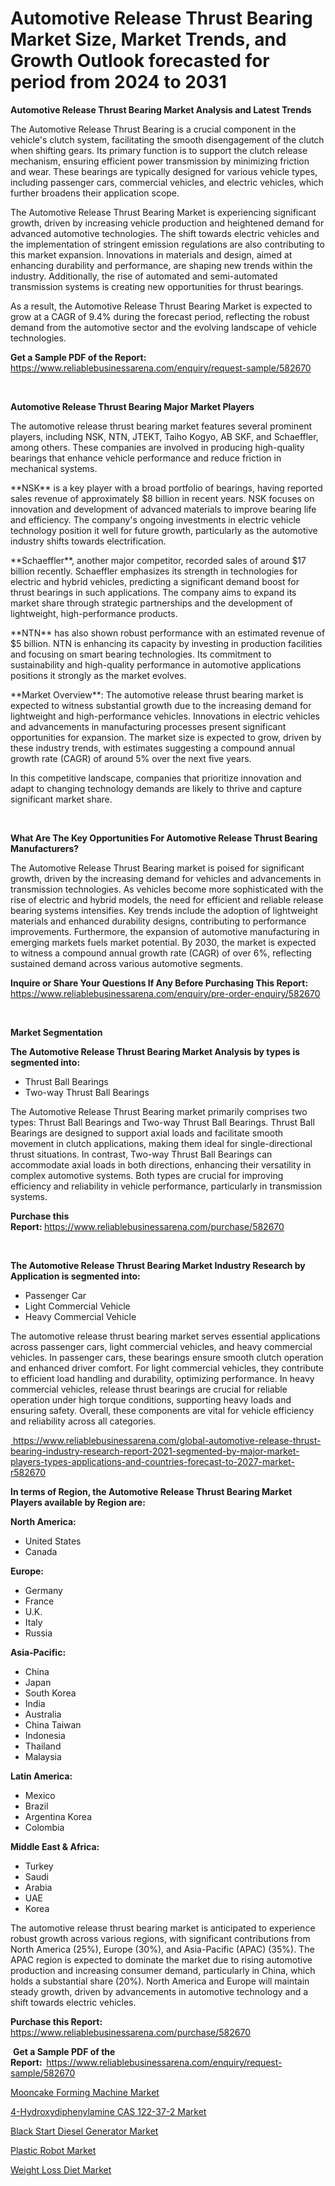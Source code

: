 <p><h1>Automotive Release Thrust Bearing Market Size, Market Trends, and Growth Outlook forecasted for period from 2024 to 2031</h1></p><p><strong>Automotive Release Thrust Bearing Market Analysis and Latest Trends</strong></p>
<p><p>The Automotive Release Thrust Bearing is a crucial component in the vehicle's clutch system, facilitating the smooth disengagement of the clutch when shifting gears. Its primary function is to support the clutch release mechanism, ensuring efficient power transmission by minimizing friction and wear. These bearings are typically designed for various vehicle types, including passenger cars, commercial vehicles, and electric vehicles, which further broadens their application scope.</p><p>The Automotive Release Thrust Bearing Market is experiencing significant growth, driven by increasing vehicle production and heightened demand for advanced automotive technologies. The shift towards electric vehicles and the implementation of stringent emission regulations are also contributing to this market expansion. Innovations in materials and design, aimed at enhancing durability and performance, are shaping new trends within the industry. Additionally, the rise of automated and semi-automated transmission systems is creating new opportunities for thrust bearings.</p><p>As a result, the Automotive Release Thrust Bearing Market is expected to grow at a CAGR of 9.4% during the forecast period, reflecting the robust demand from the automotive sector and the evolving landscape of vehicle technologies.</p></p>
<p><strong>Get a Sample PDF of the Report:&nbsp;</strong> <a href="https://www.reliablebusinessarena.com/enquiry/request-sample/582670?utm_campaign=1583&utm_medium=2&utm_source=Github&utm_content=ia&utm_term=18102024&utm_id=automotive-release-thrust-bearing">https://www.reliablebusinessarena.com/enquiry/request-sample/582670</a></p>
<p>&nbsp;</p>
<p><strong>Automotive Release Thrust Bearing Major Market Players</strong></p>
<p><p>The automotive release thrust bearing market features several prominent players, including NSK, NTN, JTEKT, Taiho Kogyo, AB SKF, and Schaeffler, among others. These companies are involved in producing high-quality bearings that enhance vehicle performance and reduce friction in mechanical systems. </p><p>**NSK** is a key player with a broad portfolio of bearings, having reported sales revenue of approximately $8 billion in recent years. NSK focuses on innovation and development of advanced materials to improve bearing life and efficiency. The company's ongoing investments in electric vehicle technology position it well for future growth, particularly as the automotive industry shifts towards electrification.</p><p>**Schaeffler**, another major competitor, recorded sales of around $17 billion recently. Schaeffler emphasizes its strength in technologies for electric and hybrid vehicles, predicting a significant demand boost for thrust bearings in such applications. The company aims to expand its market share through strategic partnerships and the development of lightweight, high-performance products.</p><p>**NTN** has also shown robust performance with an estimated revenue of $5 billion. NTN is enhancing its capacity by investing in production facilities and focusing on smart bearing technologies. Its commitment to sustainability and high-quality performance in automotive applications positions it strongly as the market evolves.</p><p>**Market Overview**: The automotive release thrust bearing market is expected to witness substantial growth due to the increasing demand for lightweight and high-performance vehicles. Innovations in electric vehicles and advancements in manufacturing processes present significant opportunities for expansion. The market size is expected to grow, driven by these industry trends, with estimates suggesting a compound annual growth rate (CAGR) of around 5% over the next five years.</p><p>In this competitive landscape, companies that prioritize innovation and adapt to changing technology demands are likely to thrive and capture significant market share.</p></p>
<p>&nbsp;</p>
<p><strong>What Are The Key Opportunities For Automotive Release Thrust Bearing Manufacturers?</strong></p>
<p><p>The Automotive Release Thrust Bearing market is poised for significant growth, driven by the increasing demand for vehicles and advancements in transmission technologies. As vehicles become more sophisticated with the rise of electric and hybrid models, the need for efficient and reliable release bearing systems intensifies. Key trends include the adoption of lightweight materials and enhanced durability designs, contributing to performance improvements. Furthermore, the expansion of automotive manufacturing in emerging markets fuels market potential. By 2030, the market is expected to witness a compound annual growth rate (CAGR) of over 6%, reflecting sustained demand across various automotive segments.</p></p>
<p><strong>Inquire or Share Your Questions If Any Before Purchasing This Report:</strong> <a href="https://www.reliablebusinessarena.com/enquiry/pre-order-enquiry/582670?utm_campaign=1583&utm_medium=2&utm_source=Github&utm_content=ia&utm_term=18102024&utm_id=automotive-release-thrust-bearing">https://www.reliablebusinessarena.com/enquiry/pre-order-enquiry/582670</a></p>
<p>&nbsp;</p>
<p><strong>Market Segmentation</strong></p>
<p><strong>The Automotive Release Thrust Bearing Market Analysis by types is segmented into:</strong></p>
<p><ul><li>Thrust Ball Bearings</li><li>Two-way Thrust Ball Bearings</li></ul></p>
<p><p>The Automotive Release Thrust Bearing market primarily comprises two types: Thrust Ball Bearings and Two-way Thrust Ball Bearings. Thrust Ball Bearings are designed to support axial loads and facilitate smooth movement in clutch applications, making them ideal for single-directional thrust situations. In contrast, Two-way Thrust Ball Bearings can accommodate axial loads in both directions, enhancing their versatility in complex automotive systems. Both types are crucial for improving efficiency and reliability in vehicle performance, particularly in transmission systems.</p></p>
<p><strong>Purchase this Report:&nbsp;</strong><a href="https://www.reliablebusinessarena.com/purchase/582670?utm_campaign=1583&utm_medium=2&utm_source=Github&utm_content=ia&utm_term=18102024&utm_id=automotive-release-thrust-bearing">https://www.reliablebusinessarena.com/purchase/582670</a></p>
<p>&nbsp;</p>
<p><strong>The Automotive Release Thrust Bearing Market Industry Research by Application is segmented into:</strong></p>
<p><ul><li>Passenger Car</li><li>Light Commercial Vehicle</li><li>Heavy Commercial Vehicle</li></ul></p>
<p><p>The automotive release thrust bearing market serves essential applications across passenger cars, light commercial vehicles, and heavy commercial vehicles. In passenger cars, these bearings ensure smooth clutch operation and enhanced driver comfort. For light commercial vehicles, they contribute to efficient load handling and durability, optimizing performance. In heavy commercial vehicles, release thrust bearings are crucial for reliable operation under high torque conditions, supporting heavy loads and ensuring safety. Overall, these components are vital for vehicle efficiency and reliability across all categories.</p></p>
<p><a href="https://www.reliablebusinessarena.com/global-automotive-release-thrust-bearing-industry-research-report-2021-segmented-by-major-market-players-types-applications-and-countries-forecast-to-2027-market-r582670?utm_campaign=1583&utm_medium=2&utm_source=Github&utm_content=ia&utm_term=18102024&utm_id=automotive-release-thrust-bearing">&nbsp;https://www.reliablebusinessarena.com/global-automotive-release-thrust-bearing-industry-research-report-2021-segmented-by-major-market-players-types-applications-and-countries-forecast-to-2027-market-r582670</a></p>
<p><strong>In terms of Region, the Automotive Release Thrust Bearing Market Players available by Region are:</strong></p>
<p>
    <p> <strong> North America: </strong>
        <ul>
            <li>United States</li>
            <li>Canada</li>
        </ul>
        </p> 
    <p> <strong> Europe: </strong>
        <ul>
            <li>Germany</li>
            <li>France</li>
            <li>U.K.</li>
            <li>Italy</li>
            <li>Russia</li>
        </ul>
        </p> 
    <p> <strong> Asia-Pacific: </strong>
        <ul>
            <li>China</li>
            <li>Japan</li>
            <li>South Korea</li>
            <li>India</li>
            <li>Australia</li>
            <li>China Taiwan</li>
            <li>Indonesia</li>
            <li>Thailand</li>
            <li>Malaysia</li>
        </ul>
        </p> 
    <p> <strong> Latin America: </strong>
        <ul>
            <li>Mexico</li>
            <li>Brazil</li>
            <li>Argentina Korea</li>
            <li>Colombia</li>
        </ul>
        </p> 
    <p> <strong> Middle East & Africa: </strong>
        <ul>
            <li>Turkey</li>
            <li>Saudi</li>
            <li>Arabia</li>
            <li>UAE</li>
            <li>Korea</li>
        </ul>
    </p>
    </p>
<p><p>The automotive release thrust bearing market is anticipated to experience robust growth across various regions, with significant contributions from North America (25%), Europe (30%), and Asia-Pacific (APAC) (35%). The APAC region is expected to dominate the market due to rising automotive production and increasing consumer demand, particularly in China, which holds a substantial share (20%). North America and Europe will maintain steady growth, driven by advancements in automotive technology and a shift towards electric vehicles.</p></p>
<p><strong>Purchase this Report: </strong><a href="https://www.reliablebusinessarena.com/purchase/582670?utm_campaign=1583&utm_medium=2&utm_source=Github&utm_content=ia&utm_term=18102024&utm_id=automotive-release-thrust-bearing">https://www.reliablebusinessarena.com/purchase/582670</a></p>
<p>&nbsp;<strong>Get a Sample PDF of the Report:&nbsp;&nbsp;</strong><a href="https://www.reliablebusinessarena.com/enquiry/request-sample/582670?utm_campaign=1583&utm_medium=2&utm_source=Github&utm_content=ia&utm_term=18102024&utm_id=automotive-release-thrust-bearing">https://www.reliablebusinessarena.com/enquiry/request-sample/582670</a></p>
<p><strong></strong></p>
<p><p><a href="https://www.linkedin.com/pulse/unveiling-market-trends-global-mooncake-forming-machine-growth-g0c0f?utm_campaign=1583&utm_medium=2&utm_source=Github&utm_content=ia&utm_term=18102024&utm_id=automotive-release-thrust-bearing">Mooncake Forming Machine Market</a></p><p><a href="https://github.com/MoonZANDRA/Market-Research-Report-List-1/blob/main/4-hydroxydiphenylamine-cas-122-37-2-market.md?utm_campaign=1583&utm_medium=2&utm_source=Github&utm_content=ia&utm_term=18102024&utm_id=automotive-release-thrust-bearing">4-Hydroxydiphenylamine CAS 122-37-2 Market</a></p><p><a href="https://www.linkedin.com/pulse/black-start-diesel-generator-market-analysis-product-8afie?utm_campaign=1583&utm_medium=2&utm_source=Github&utm_content=ia&utm_term=18102024&utm_id=automotive-release-thrust-bearing">Black Start Diesel Generator Market</a></p><p><a href="https://www.linkedin.com/pulse/global-plastic-robot-market-product-types-applications-elgif?utm_campaign=1583&utm_medium=2&utm_source=Github&utm_content=ia&utm_term=18102024&utm_id=automotive-release-thrust-bearing">Plastic Robot Market</a></p><p><a href="https://www.linkedin.com/pulse/weight-loss-diet-market-global-insights-sales-trends-2024-i9kue?utm_campaign=1583&utm_medium=2&utm_source=Github&utm_content=ia&utm_term=18102024&utm_id=automotive-release-thrust-bearing">Weight Loss Diet Market</a></p></p>